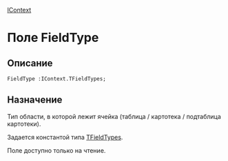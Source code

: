﻿---
Link: .IContext.@FieldType
---

[IContext](Default)

# Поле FieldType

## Описание

    FieldType :IContext.TFieldTypes;

## Назначение

Тип области, в которой лежит ячейка (таблица / картотека / подтаблица картотеки).

Задается константой типа [TFieldTypes](TFieldTypes).

Поле доступно только на чтение.